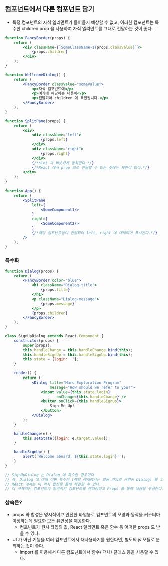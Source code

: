 ## 컴포넌트에서 다른 컴포넌트 담기

* 특정 컴포넌트의 자식 엘리먼트가 들어올지 예상할 수 없고, 이러한 컴포넌트는 특수한 children prop 을 사용하여 자식 엘리먼트를 그대로 전달하는 것이 좋다.

```jsx
function FancyBorder(props) {
    return (
        <div className={`SomeClassName-${props.classValue}`}>
            {props.children}
        </div>
    );
}

function WellcomeDialog() {
    return (
        <FancyBorder classValue="someValue">
            <p>자식 컴포넌트에</p>
            <p>여기에 해당하는 내용이</p>
            <p>전달되어 children 에 표현됩니다.</p>
        </FancyBorder>
    );
}

function SplitPane(props) {
    return (
        <div>
            <div className="left">
                {props.left}
            </div>
            <div className="right">
                {props.right}
            </div>
            {/*slot 과 비슷하게 동작한다.*/}
            {/*React 에서 prop 으로 전달할 수 있는 것에는 제한이 없다.*/}
        </div>
    );
}

function App() {
    return (
        <SplitPane
            left={
                <SomeComponent1/>
            }
            right={
                <SomeComponent2/>
            }
            {/*해당 컴포넌트들이 전달되어 left, right 에 대체되어 표시된다.*/}
        />
    );
}
```

### 특수화

```jsx
function Dialog(props) {
    return (
        <FancyBorder color="blue">
            <h1 className="Dialog-title">
                {props.title}
            </h1>
            <p className="Dialog-message">
                {props.message}
            </p>
            {props.children}
        </FancyBorder>
    );
}

class SignUpDialog extends React.Component {
    constructor(props) {
        super(props);
        this.handleChange = this.handleChange.bind(this);
        this.handleSignUp = this.handleSignUp.bind(this);
        this.state = {login: ''};
    }

    render() {
        return (
            <Dialog title="Mars Exploration Program"
                    message="How should we refer to you?">
                <input value={this.state.login}
                       onChange={this.handleChange} />
                <button onClick={this.handleSignUp}>
                    Sign Me Up!
                </button>
            </Dialog>
        );
    }

    handleChange(e) {
        this.setState({login: e.target.value});
    }

    handleSignUp() {
        alert(`Welcome aboard, ${this.state.login}!`);
    }
}

// SignUpDialog 는 Dialog 에 특수한 경우이다.
// 즉, Dialog 에 대해 어떤 특수한 (해당 예제에서는 회원 가입과 관련된 Dialog) 를 고려하는 형태이다.
// React 에서는 이 역시 합성을 통해 해결할 수 있다.
// 더 구체적인 컴포넌트가 일반적인 컴포넌트를 렌더링하고 Props 를 통해 내용을 구성한다.
```

### 상속은?

* props 와 합성은 명시적이고 안전한 바업븡로 컴포넌트의 모양과 동작을 커스터마이징하는데 필요한 모든 유연성을 제공한다.
    * 컴포넌트가 원시 타입의 값, React 엘리먼트 혹은 함수 등 어떠한 props 도 받을 수 있다.
* UI 가 아닌 기능을 여러 컴포넌트에서 재사용하기를 원한다면, 별도의 js 모듈로 분리하는 것이 좋다.
    * import 를 이용해서 다른 컴포넌트에서 함수/ 객체/ 클래스 등을 사용할 수 있다.
